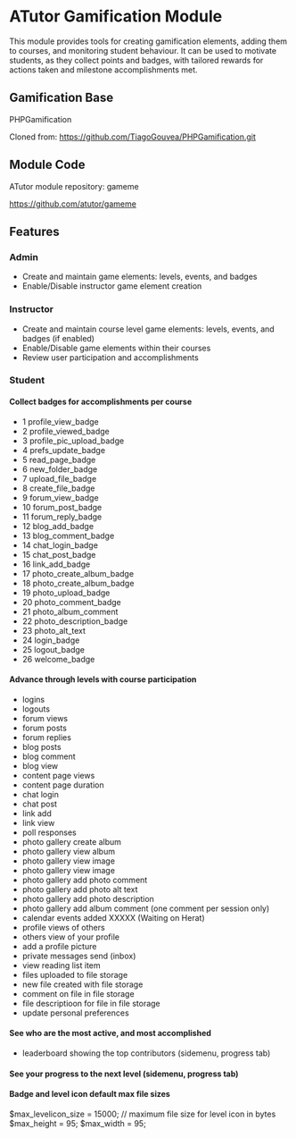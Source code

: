 # ATutor Gamification Module
This module provides tools for creating gamification elements, adding them to courses, and monitoring student behaviour. It can be used to motivate students, as they collect points and badges, with tailored rewards for actions taken and milestone accomplishments met.

## Gamification Base

PHPGamification

Cloned from: https://github.com/TiagoGouvea/PHPGamification.git

## Module Code

ATutor module repository: gameme

https://github.com/atutor/gameme
## Features
### Admin

* Create and maintain game elements: levels, events, and badges
* Enable/Disable instructor game element creation

### Instructor

* Create and maintain course level game elements: levels, events, and badges (if enabled)
* Enable/Disable game elements within their courses
* Review user participation and accomplishments

### Student

#### Collect badges for accomplishments per course
* 1 profile_view_badge    
* 2 profile_viewed_badge  
* 3 profile_pic_upload_badge 
* 4 prefs_update_badge 
* 5 read_page_badge
* 6 new_folder_badge 
* 7 upload_file_badge 
* 8 create_file_badge 
* 9 forum_view_badge 
* 10 forum_post_badge 
* 11 forum_reply_badge 
* 12 blog_add_badge
* 13 blog_comment_badge 
* 14 chat_login_badge 
* 15 chat_post_badge
* 16 link_add_badge
* 17 photo_create_album_badge 
* 18 photo_create_album_badge
* 19 photo_upload_badge 
* 20 photo_comment_badge 
* 21 photo_album_comment 
* 22 photo_description_badge 
* 23 photo_alt_text 
* 24 login_badge
* 25 logout_badge
* 26 welcome_badge

#### Advance through levels with course participation
* logins  
* logouts  
* forum views 
* forum posts 
* forum replies 
* blog posts 
* blog comment 
* blog view 
* content page views 
* content page duration 
* chat login 
* chat post 
* link add  
* link view 
* poll responses  
* photo gallery create album 
* photo gallery view album  
* photo gallery view image  
* photo gallery view image   
* photo gallery add photo comment   
* photo gallery add photo alt text   
* photo gallery add photo description   
* photo gallery add album comment  (one comment per session only)
* calendar events added XXXXX (Waiting on Herat)
* profile views of others 
* others view of your profile 
* add a profile picture 
* private messages send (inbox) 
* view reading list item 
* files uploaded to file storage 
* new file created with file storage 
* comment on file in file storage 
* file descriptioon for file in file storage 
* update personal preferences 

#### See who are the most active, and most accomplished
* leaderboard showing the top contributors (sidemenu, progress tab) 

#### See your progress to the next level (sidemenu, progress tab) 

#### Badge and level icon default max file sizes
$max_levelicon_size = 15000;  // maximum file size for  level icon in bytes
$max_height = 95;
$max_width = 95;


